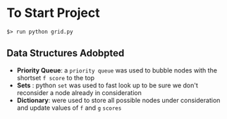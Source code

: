 # To Start Project

```
$> run python grid.py
```

## Data Structures Adobpted

 - **Priority Queue**: a `priority queue` was used to bubble nodes with the shortset `f score` to the top 
 - **Sets** : python `set` was used to fast look up to be sure we don't reconsider a node already in consideration
 - **Dictionary**: were used to store all possible nodes under consideration and update values of `f` and `g` `scores`
